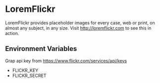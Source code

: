 # LoremFlickr
LoremFlickr provides placeholder images for every case, web or print, on almost any subject, in any size. Visit http://loremflickr.com to see this in action.
## Environment Variables

Grap api key from https://www.flickr.com/services/api/keys

- FLICKR_KEY
- FLICKR_SECRET
